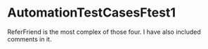 # AutomationTestCasesFtest1
ReferFriend is the most complex of those four.
I have also included comments in it.
